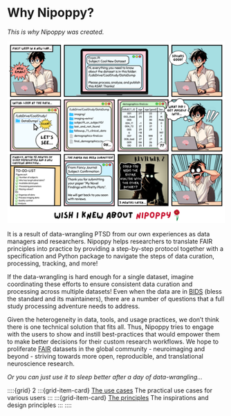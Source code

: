 # Why Nipoppy?

*This is why Nipoppy was created.*

![image](../_static/img/why_nipoppy_comic.png)

It is a result of data-wrangling PTSD from our own experiences as data managers and researchers. Nipoppy helps researchers to translate FAIR principles into practice by providing a step-by-step protocol together with a specification and Python package to navigate the steps of data curation, processing, tracking, and more!

If the data-wrangling is hard enough for a single dataset, imagine coordinating these efforts to ensure consistent data curation and processing across multiple datasets! Even when the data are in [BIDS](https://bids.neuroimaging.io/) (bless the standard and its maintainers), there are a number of questions that a full study processing adventure needs to address.

Given the heterogeneity in data, tools, and usage practices, we don’t think there is one technical solution that fits all. Thus, Nipoppy tries to engage with the users to show and instill best-practices that would empower them to make better decisions for their custom research workflows. We hope to proliferate [FAIR](https://www.go-fair.org/fair-principles/) datasets in the global community - neuroimaging and beyond - striving towards more open, reproducible, and translational neuroscience research.

*Or you can just use it to sleep better after a day of data-wrangling…*

::::{grid} 2
:::{grid-item-card}  [The use cases](use_cases)
The practical use cases for various users
:::
:::{grid-item-card}  [The principles](principles)
The inspirations and design principles
:::
::::
